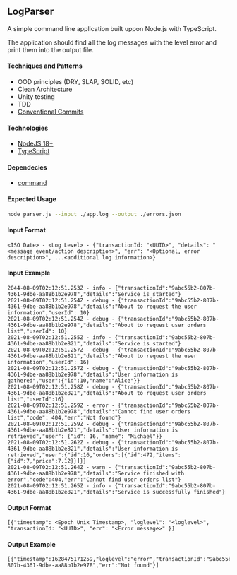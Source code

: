 ## LogParser

A simple command line application built uppon Node.js with TypeScript.

The application should find all the log messages with the level error and print them into the output file.

#### Techniques and Patterns

- OOD principles (DRY, SLAP, SOLID, etc)
- Clean Architecture
- Unity testing
- TDD
- [Conventional Commits](https://www.conventionalcommits.org/)

#### Technologies

- [NodeJS 18+](https://nodejs.org/dist/latest-v18.x/docs/api/)
- [TypeScript](https://www.typescriptlang.org/)

#### Dependecies

- [command](https://www.npmjs.com/package/command)

#### Expected Usage

```bash
node parser.js --input ./app.log --output ./errors.json
```

#### Input Format

```text
<ISO Date> - <Log Level> - {"transactionId: "<UUID>", "details": "<message event/action description>", "err": "<Optional, error description>", ...<additional log information>}
```

#### Input Example

```text
2044-08-09T02:12:51.253Z - info - {"transactionId":"9abc55b2-807b-4361-9dbe-aa88b1b2e978","details":"Service is started"}
2021-08-09T02:12:51.254Z - debug - {"transactionId":"9abc55b2-807b-4361-9dbe-aa88b1b2e978","details":"About to request the user information","userId": 10}
2021-08-09T02:12:51.254Z - debug - {"transactionId":"9abc55b2-807b-4361-9dbe-aa88b1b2e978","details":"About to request user orders list","userId": 10}
2021-08-09T02:12:51.255Z - info - {"transactionId":"9abc55b2-807b-4361-9dbe-aa88b1b2e821","details":"Service is started"}
2021-08-09T02:12:51.257Z - debug - {"transactionId":"9abc55b2-807b-4361-9dbe-aa88b1b2e821","details":"About to request the user information","userId": 16}
2021-08-09T02:12:51.257Z - debug - {"transactionId":"9abc55b2-807b-4361-9dbe-aa88b1b2e978","details":"User information is gathered","user":{"id":10,"name":"Alice"}}
2021-08-09T02:12:51.258Z - debug - {"transactionId":"9abc55b2-807b-4361-9dbe-aa88b1b2e821","details":"About to request user orders list","userId":16}
2021-08-09T02:12:51.259Z - error - {"transactionId":"9abc55b2-807b-4361-9dbe-aa88b1b2e978","details":"Cannot find user orders list","code": 404,"err":"Not found"}
2021-08-09T02:12:51.259Z - debug - {"transactionId":"9abc55b2-807b-4361-9dbe-aa88b1b2e821","details":"User information is retrieved","user": {"id": 16, "name": "Michael"}}
2021-08-09T02:12:51.262Z - debug - {"transactionId":"9abc55b2-807b-4361-9dbe-aa88b1b2e821","details":"User information is retrieved","user":{"id":16,"orders":[{"id":472,"items":{"id":7,"price":7.12}}]}}
2021-08-09T02:12:51.264Z - warn - {"transactionId":"9abc55b2-807b-4361-9dbe-aa88b1b2e978","details":"Service finished with error","code":404,"err":"Cannot find user orders list"}
2021-08-09T02:12:51.265Z - info - {"transactionId":"9abc55b2-807b-4361-9dbe-aa88b1b2e821","details":"Service is successfully finished"}
```

#### Output Format

```text
[{"timestamp": <Epoch Unix Timestamp>, "loglevel": "<loglevel>", "transactionId: "<UUID>", "err": "<Error message>" }]
```

#### Output Example

```text
[{"timestamp":1628475171259,"loglevel":"error","transactionId":"9abc55b2-807b-4361-9dbe-aa88b1b2e978","err":"Not found"}]
```
